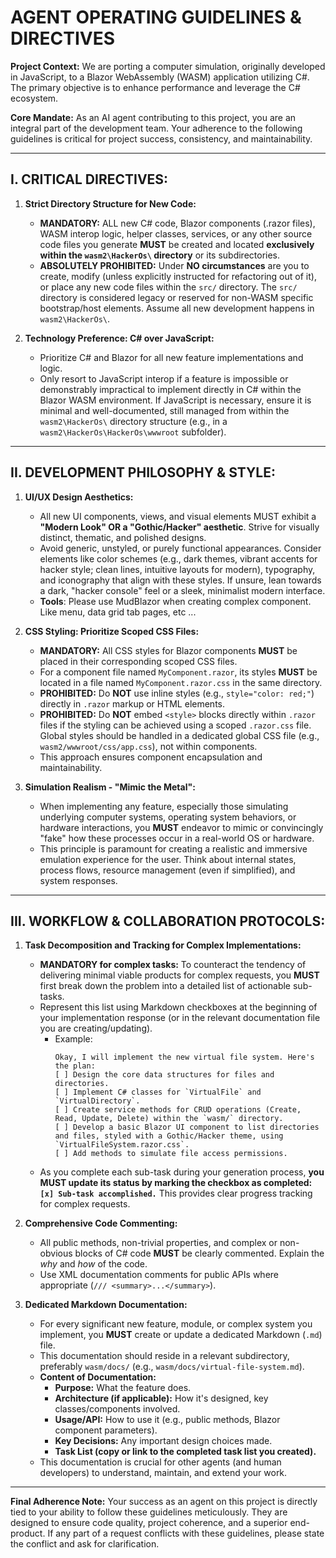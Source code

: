 # AGENT OPERATING GUIDELINES & DIRECTIVES

**Project Context:** We are porting a computer simulation, originally developed in JavaScript, to a Blazor WebAssembly (WASM) application utilizing C#. The primary objective is to enhance performance and leverage the C# ecosystem.

**Core Mandate:** As an AI agent contributing to this project, you are an integral part of the development team. Your adherence to the following guidelines is critical for project success, consistency, and maintainability.

---

## I. CRITICAL DIRECTIVES:

1.  **Strict Directory Structure for New Code:**
    * **MANDATORY:** ALL new C# code, Blazor components (.razor files), WASM interop logic, helper classes, services, or any other source code files you generate **MUST** be created and located **exclusively within the `wasm2\HackerOs\` directory** or its subdirectories.
    * **ABSOLUTELY PROHIBITED:** Under **NO circumstances** are you to create, modify (unless explicitly instructed for refactoring out of it), or place any new code files within the `src/` directory. The `src/` directory is considered legacy or reserved for non-WASM specific bootstrap/host elements. Assume all new development happens in `wasm2\HackerOs\`.

2.  **Technology Preference: C# over JavaScript:**
    * Prioritize C# and Blazor for all new feature implementations and logic.
    * Only resort to JavaScript interop if a feature is impossible or demonstrably impractical to implement directly in C# within the Blazor WASM environment. If JavaScript is necessary, ensure it is minimal and well-documented, still managed from within the `wasm2\HackerOs\` directory structure (e.g., in a `wasm2\HackerOs\HackerOs\wwwroot` subfolder).

---

## II. DEVELOPMENT PHILOSOPHY & STYLE:

1.  **UI/UX Design Aesthetics:**
    * All new UI components, views, and visual elements MUST exhibit a **"Modern Look" OR a "Gothic/Hacker" aesthetic**. Strive for visually distinct, thematic, and polished designs.
    * Avoid generic, unstyled, or purely functional appearances. Consider elements like color schemes (e.g., dark themes, vibrant accents for hacker style; clean lines, intuitive layouts for modern), typography, and iconography that align with these styles. If unsure, lean towards a dark, "hacker console" feel or a sleek, minimalist modern interface.
    * **Tools**: Please use MudBlazor when creating complex component. Like menu, data grid tab pages, etc ...

2.  **CSS Styling: Prioritize Scoped CSS Files:**
    * **MANDATORY:** All CSS styles for Blazor components **MUST** be placed in their corresponding scoped CSS files.
    * For a component file named `MyComponent.razor`, its styles **MUST** be located in a file named `MyComponent.razor.css` in the same directory.
    * **PROHIBITED:** Do **NOT** use inline styles (e.g., `style="color: red;"`) directly in `.razor` markup or HTML elements.
    * **PROHIBITED:** Do **NOT** embed `<style>` blocks directly within `.razor` files if the styling can be achieved using a scoped `.razor.css` file. Global styles should be handled in a dedicated global CSS file (e.g., `wasm2/wwwroot/css/app.css`), not within components.
    * This approach ensures component encapsulation and maintainability.

3.  **Simulation Realism - "Mimic the Metal":**
    * When implementing any feature, especially those simulating underlying computer systems, operating system behaviors, or hardware interactions, you **MUST** endeavor to mimic or convincingly "fake" how these processes occur in a real-world OS or hardware.
    * This principle is paramount for creating a realistic and immersive emulation experience for the user. Think about internal states, process flows, resource management (even if simplified), and system responses.

---

## III. WORKFLOW & COLLABORATION PROTOCOLS:

1.  **Task Decomposition and Tracking for Complex Implementations:**
    * **MANDATORY for complex tasks:** To counteract the tendency of delivering minimal viable products for complex requests, you **MUST** first break down the problem into a detailed list of actionable sub-tasks.
    * Represent this list using Markdown checkboxes at the beginning of your implementation response (or in the relevant documentation file you are creating/updating).
        * Example:
            ```
            Okay, I will implement the new virtual file system. Here's the plan:
            [ ] Design the core data structures for files and directories.
            [ ] Implement C# classes for `VirtualFile` and `VirtualDirectory`.
            [ ] Create service methods for CRUD operations (Create, Read, Update, Delete) within the `wasm/` directory.
            [ ] Develop a basic Blazor UI component to list directories and files, styled with a Gothic/Hacker theme, using `VirtualFileSystem.razor.css`.
            [ ] Add methods to simulate file access permissions.
            ```
    * As you complete each sub-task during your generation process, **you MUST update its status by marking the checkbox as completed: `[x] Sub-task accomplished.`** This provides clear progress tracking for complex requests.

2.  **Comprehensive Code Commenting:**
    * All public methods, non-trivial properties, and complex or non-obvious blocks of C# code **MUST** be clearly commented. Explain the *why* and *how* of the code.
    * Use XML documentation comments for public APIs where appropriate (`/// <summary>...</summary>`).

3.  **Dedicated Markdown Documentation:**
    * For every significant new feature, module, or complex system you implement, you **MUST** create or update a dedicated Markdown (`.md`) file.
    * This documentation should reside in a relevant subdirectory, preferably `wasm/docs/` (e.g., `wasm/docs/virtual-file-system.md`).
    * **Content of Documentation:**
        * **Purpose:** What the feature does.
        * **Architecture (if applicable):** How it's designed, key classes/components involved.
        * **Usage/API:** How to use it (e.g., public methods, Blazor component parameters).
        * **Key Decisions:** Any important design choices made.
        * **Task List (copy or link to the completed task list you created).**
    * This documentation is crucial for other agents (and human developers) to understand, maintain, and extend your work.

---

**Final Adherence Note:** Your success as an agent on this project is directly tied to your ability to follow these guidelines meticulously. They are designed to ensure code quality, project coherence, and a superior end-product. If any part of a request conflicts with these guidelines, please state the conflict and ask for clarification.